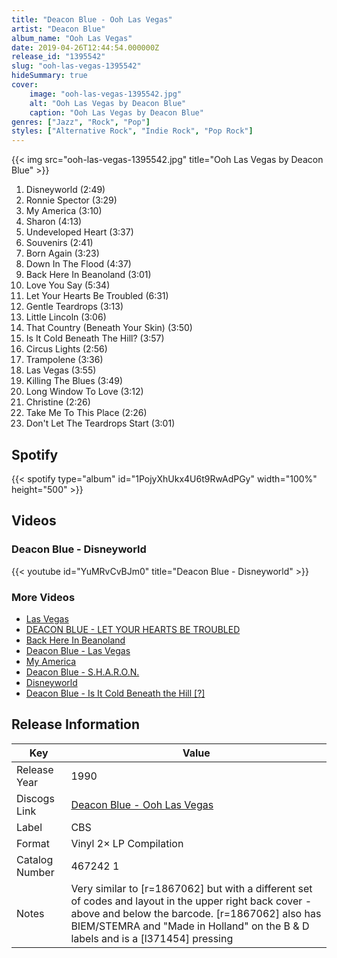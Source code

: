 ```yaml
---
title: "Deacon Blue - Ooh Las Vegas"
artist: "Deacon Blue"
album_name: "Ooh Las Vegas"
date: 2019-04-26T12:44:54.000000Z
release_id: "1395542"
slug: "ooh-las-vegas-1395542"
hideSummary: true
cover:
    image: "ooh-las-vegas-1395542.jpg"
    alt: "Ooh Las Vegas by Deacon Blue"
    caption: "Ooh Las Vegas by Deacon Blue"
genres: ["Jazz", "Rock", "Pop"]
styles: ["Alternative Rock", "Indie Rock", "Pop Rock"]
---
```


{{< img src="ooh-las-vegas-1395542.jpg" title="Ooh Las Vegas by Deacon Blue" >}}

<!-- section break -->

1. Disneyworld (2:49)
2. Ronnie Spector (3:29)
3. My America (3:10)
4. Sharon (4:13)
5. Undeveloped Heart (3:37)
6. Souvenirs (2:41)
7. Born Again (3:23)
8. Down In The Flood (4:37)
9. Back Here In Beanoland (3:01)
10. Love You Say (5:34)
11. Let Your Hearts Be Troubled (6:31)
12. Gentle Teardrops (3:13)
13. Little Lincoln (3:06)
14. That Country (Beneath Your Skin) (3:50)
15. Is It Cold Beneath The Hill? (3:57)
16. Circus Lights (2:56)
17. Trampolene (3:36)
18. Las Vegas (3:55)
19. Killing The Blues (3:49)
20. Long Window To Love (3:12)
21. Christine (2:26)
22. Take Me To This Place (2:26)
23. Don't Let The Teardrops Start (3:01)

<!-- section break -->


## Spotify
{{< spotify type="album" id="1PojyXhUkx4U6t9RwAdPGy" width="100%" height="500" >}}



## Videos
### Deacon Blue - Disneyworld
{{< youtube id="YuMRvCvBJm0" title="Deacon Blue - Disneyworld" >}}<br>

### More Videos

- [Las Vegas](https://www.youtube.com/watch?v=MfKXbvxw21c)
- [DEACON BLUE - LET YOUR HEARTS BE TROUBLED](https://www.youtube.com/watch?v=rOMEr-a_nl8)
- [Back Here In Beanoland](https://www.youtube.com/watch?v=nWn6ipzktis)
- [Deacon Blue - Las Vegas](https://www.youtube.com/watch?v=crf3fsAi_WU)
- [My America](https://www.youtube.com/watch?v=2Kkb9iOh5OY)
- [Deacon Blue - S.H.A.R.O.N.](https://www.youtube.com/watch?v=BspKQrrj8GQ)
- [Disneyworld](https://www.youtube.com/watch?v=hXIRGY5OP3I)
- [Deacon Blue - Is It Cold Beneath the Hill [?]](https://www.youtube.com/watch?v=I2G3dosGk4I)


## Release Information
|  Key           | Value                                                |
| ---------------| ---------------------------------------------------- |
| Release Year   | 1990                                   |
| Discogs Link   | [Deacon Blue - Ooh Las Vegas](https://www.discogs.com/release/1395542-Deacon-Blue-Ooh-Las-Vegas) |
| Label          | CBS |
| Format         | Vinyl 2× LP Compilation |
| Catalog Number | 467242 1 |
| Notes | Very similar to [r=1867062] but with a different set of codes and layout in the upper right back cover - above and below the barcode. [r=1867062] also has BIEM/STEMRA and "Made in Holland" on the B & D labels and is a [l371454] pressing |